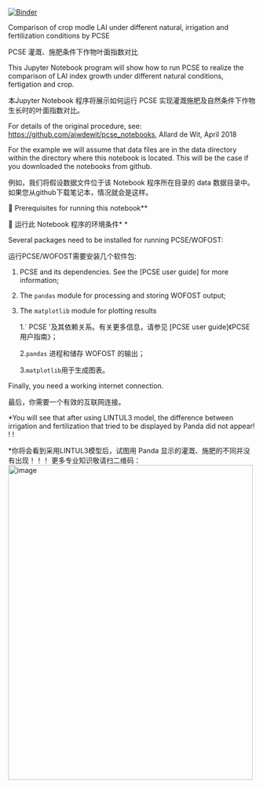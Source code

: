 [![Binder](https://mybinder.org/badge_logo.svg)](https://mybinder.org/v2/gh/irripro/Test_PCSE_Jupyter_Notbooks/HEAD)


Comparison of crop modle LAI  under different natural, irrigation and fertilization conditions by PCSE

PCSE 灌溉、施肥条件下作物叶面指数对比

This Jupyter Notebook program will show how to run PCSE to realize the comparison of LAI index growth under different natural conditions, fertigation and crop.

本Jupyter Notebook 程序将展示如何运行 PCSE 实现灌溉施肥及自然条件下作物生长时的叶面指数对比。


For details of the original procedure, see: https://github.com/ajwdewit/pcse_notebooks, Allard de Wit, April 2018

For the example we will assume that data files are in the data directory within the directory where this notebook is located. This will be the case if you downloaded the notebooks from github.

例如，我们将假设数据文件位于该 Notebook 程序所在目录的 data 数据目录中。如果您从github下载笔记本，情况就会是这样。

	Prerequisites for running this notebook**

	运行此 Notebook 程序的环境条件* *

Several packages need to be installed for running PCSE/WOFOST:

运行PCSE/WOFOST需要安装几个软件包:

1.	PCSE and its dependencies. See the [PCSE user guide] for more information;
2. The `pandas` module for processing and storing WOFOST output;
3. The `matplotlib` module for plotting results
  
   1.` PCSE '及其依赖关系。有关更多信息，请参见 [PCSE user guide]《PCSE用户指南》；
   
   2.`pandas` 进程和储存 WOFOST 的输出；
   
   3.`matplotlib`用于生成图表。


Finally, you need a working internet connection.

最后，你需要一个有效的互联网连接。

*You will see that after using LINTUL3 model, the difference between irrigation and fertilization that tried to be displayed by Panda did not appear!  !  !

*你将会看到采用LINTUL3模型后，试图用 Panda 显示的灌溉、施肥的不同并没有出现！！！
更多专业知识敬请扫二维码： 
<img width="498" height="641" alt="image" src="https://github.com/user-attachments/assets/601dd1eb-acea-4910-bd13-d7e8e235a225" />

